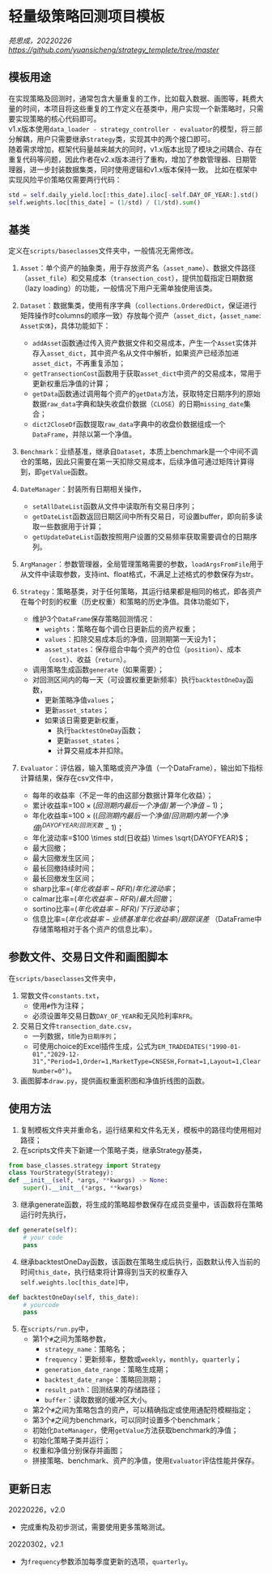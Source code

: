 # 轻量级策略回测项目模板

*苑思成，20220226*  
*https://github.com/yuansicheng/strategy_templete/tree/master*

## 模板用途
在实现策略及回测时，通常包含大量重复的工作，比如载入数据、画图等，耗费大量的时间，本项目将这些重复的工作定义在基类中，用户实现一个新策略时，只需要实现策略的核心代码即可。  
v1.x版本使用`data_loader - strategy_controller - evaluator`的模型，将三部分解耦，用户只需要继承`Strategy`类，实现其中的两个接口即可。  
随着需求增加，框架代码量越来越大的同时，v1.x版本出现了模块之间耦合、存在重复代码等问题，因此作者在v2.x版本进行了重构，增加了参数管理器、日期管理器，进一步封装数据集类，同时使用逻辑和v1.x版本保持一致。
比如在框架中实现风险平价策略仅需要两行代码：  
``` python
std = self.daily_yield.loc[:this_date].iloc[-self.DAY_OF_YEAR:].std()
self.weights.loc[this_date] = (1/std) / (1/std).sum()
```    

## 基类
定义在`scripts/baseclasses`文件夹中，一般情况无需修改。
1. `Asset`：单个资产的抽象类，用于存放资产名（`asset_name`）、数据文件路径（`asset_file`）和交易成本（`transection_cost`），提供加载指定日期数据（lazy loading）的功能，一般情况下用户无需单独使用该类。
   
2. `Dataset`：数据集类，使用有序字典（`collections.OrderedDict`，保证进行矩阵操作时columns的顺序一致）存放每个资产（`asset_dict`，{`asset_name`: `Asset实体`}，具体功能如下：
   - `addAsset`函数通过传入资产数据文件和交易成本，产生一个`Asset`实体并存入`asset_dict`，其中资产名从文件中解析，如果资产已经添加进`asset_dict`，不再重复添加；
   - `getTransectionCost`函数用于获取`asset_dict`中资产的交易成本，常用于更新权重后净值的计算；
   - `getData`函数通过调用每个资产的`getData`方法，获取特定日期序列的原始数据`raw_data`字典和缺失收盘价数据（`CLOSE`）的日期`missing_date`集合；
   - `dict2CloseDf`函数提取`raw_data`字典中的收盘价数据组成一个`DataFrame`，并除以第一个净值。
   
3. `Benchmark`：业绩基准，继承自`Dataset`，本质上benchmark是一个中间不调仓的策略，因此只需要在第一天扣除交易成本，后续净值可通过矩阵计算得到，即`getValue`函数。
   
4. `DateManager`：封装所有日期相关操作，
   - `setAllDateList`函数从文件中读取所有交易日序列；
   - `getDateList`函数返回日期区间中所有交易日，可设置buffer，即向前多读取一些数据用于计算；
   - `getUpdateDateList`函数按照用户设置的交易频率获取需要调仓的日期序列。
   
5. `ArgManager`：参数管理器，全局管理策略需要的参数，`loadArgsFromFile`用于从文件中读取参数，支持int、float格式，不满足上述格式的参数保存为str。
   
6. `Strategy`：策略基类，对于任何策略，其运行结果都是相同的格式，即各资产在每个时刻的权重（历史权重）和策略的历史净值。具体功能如下，
   - 维护3个`DataFrame`保存策略回测情况：
     - `weights`：策略在每个调仓日更新后的资产权重；
     - `values`：扣除交易成本后的净值，回测期第一天设为1；
     - `asset_states`：保存组合中每个资产的仓位（`position`）、成本（`cost`）、收益（`return`）。
   - 调用策略生成函数`generate`（如果需要）；
   - 对回测区间内的每一天（可设置权重更新频率）执行`backtestOneDay`函数，
     - 更新策略净值`values`；
     - 更新`asset_states`；
     - 如果该日需要更新权重，
       - 执行`backtestOneDay`函数；
       - 更新`asset_states`；
       - 计算交易成本并扣除。
   
7. `Evaluator`：评估器，输入策略或资产净值（一个DataFrame），输出如下指标计算结果，保存在csv文件中，
   - 每年的收益率（不足一年的由这部分数据计算年化收益）；
   - 累计收益率=$100 \times (回测期内最后一个净值/第一个净值-1)$；
   - 年化收益率=$100 \times ((回测期内最后一个净值/回测期内第一个净值)^{DAYOFYEAR/回测天数}-1)$；
   - 年化波动率=$100 \times std(日收益) \times \sqrt{DAYOFYEAR}$；
   - 最大回撤；
   - 最大回撤发生区间；
   - 最长回撤持续时间；
   - 最长回撤发生区间；
   - sharp比率=$(年化收益率-RFR)/年化波动率$；
   - calmar比率=$(年化收益率-RFR)/最大回撤$；
   - sortino比率=$(年化收益率-RFR)/下行波动率$；
   - 信息比率=$(年化收益率-业绩基准年化收益率)/跟踪误差$ （DataFrame中存储策略相对于各个资产的信息比率）。
  
## 参数文件、交易日文件和画图脚本
在`scripts/baseclasses`文件夹中，

1. 常数文件`constants.txt`，
   - 使用`#`作为注释；
   - 必须设置年交易日数`DAY_OF_YEAR`和无风险利率`RFR`。
2. 交易日文件`transection_date.csv`，
   - 一列数据，title为`日期序列`；
   - 可使用choice的Excel插件生成，公式为`EM_TRADEDATES("1990-01-01","2029-12-31","Period=1,Order=1,MarketType=CNSESH,Format=1,Layout=1,ClearNumber=0")`。
3. 画图脚本`draw.py`，提供画权重面积图和净值折线图的函数。


## 使用方法
1. 复制模板文件夹并重命名，运行结果和文件名无关，模板中的路径均使用相对路径；
2. 在scripts文件夹下新建一个策略子类，继承Strategy基类，
``` python
from base_classes.strategy import Strategy 
class YourStrategy(Strategy):  
def __init__(self, *args, **kwargs) -> None:  
    super().__init__(*args, **kwargs)
```

3. 继承generate函数，将生成的策略超参数保存在成员变量中，该函数将在策略运行时先执行，  
``` python
def generate(self):
    # your code
    pass
```

4. 继承backtestOneDay函数，该函数在策略生成后执行，函数默认传入当前的时间`this_date`，执行结束将计算得到当天的权重存入`self.weights.loc[this_date]`中，
``` python
def backtestOneDay(self, this_date):
    # yourcode
    pass
```

5. 在`scripts/run.py`中，
   - 第1个`#`之间为策略参数，
     - `strategy_name`：策略名；
     - `frequency`：更新频率，整数或`weekly`，`monthly`，`quarterly`；
     - `generation_date_range`：策略生成期；
     - `backtest_date_range`：策略回测期；
     - `result_path`：回测结果的存储路径；
     - `buffer`：读取数据的缓冲区大小。
   - 第2个`#`之间为策略包含的资产，可以精确指定或使用通配符模糊指定；
   - 第3个`#`之间为benchmark，可以同时设置多个benchmark；
   - 初始化`DateManager`，使用`getValue`方法获取benchmark的净值；
   - 初始化策略子类并运行；
   - 权重和净值分别保存并画图；
   - 拼接策略、benchmark、资产的净值，使用`Evaluator`评估性能并保存。


## 更新日志

20220226，v2.0
- 完成重构及初步测试，需要使用更多策略测试。

20220302，v2.1
- 为`frequency`参数添加每季度更新的选项，`quarterly`。


